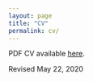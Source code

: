 ```yaml
---
layout: page
title: "CV"
permalink: cv/
---
```

PDF CV available [here](/pdfs/CV_Liber_Julian_long_052220.pdf).

Revised May 22, 2020
